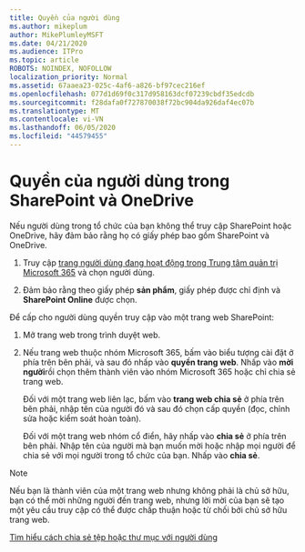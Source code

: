 ```yaml
---
title: Quyền của người dùng
ms.author: mikeplum
author: MikePlumleyMSFT
ms.date: 04/21/2020
ms.audience: ITPro
ms.topic: article
ROBOTS: NOINDEX, NOFOLLOW
localization_priority: Normal
ms.assetid: 67aaea23-025c-4af6-a826-bf97cec216ef
ms.openlocfilehash: 077d1d69f0c317d958163dcf07239cbdf35edcdb
ms.sourcegitcommit: f28dafa0f727870038f72bc904da926daf4ec07b
ms.translationtype: MT
ms.contentlocale: vi-VN
ms.lasthandoff: 06/05/2020
ms.locfileid: "44579455"
---
```

# <a name="user-permissions-in-sharepoint-and-onedrive"></a>Quyền của người dùng trong SharePoint và OneDrive

Nếu người dùng trong tổ chức của bạn không thể truy cập SharePoint hoặc OneDrive, hãy đảm bảo rằng họ có giấy phép bao gồm SharePoint và OneDrive. 
  
1. Truy cập [trang người dùng đang hoạt động trong Trung tâm quản trị Microsoft 365](https://portal.office.com/adminportal/home#/users) và chọn người dùng. 
    
2. Đảm bảo rằng theo giấy phép **sản phẩm**, giấy phép được chỉ định và **SharePoint Online** được chọn. 
    
 Để cấp cho người dùng quyền truy cập vào một trang web SharePoint: 
  
1. Mở trang web trong trình duyệt web.
    
2. Nếu trang web thuộc nhóm Microsoft 365, bấm vào biểu tượng cài đặt ở phía trên bên phải, và sau đó nhấp vào **quyền trang web**. Nhấp vào **mời người**rồi chọn thêm thành viên vào nhóm Microsoft 365 hoặc chỉ chia sẻ trang web. 
    
    Đối với một trang web liên lạc, bấm vào **trang web chia sẻ** ở phía trên bên phải, nhập tên của người đó và sau đó chọn cấp quyền (đọc, chỉnh sửa hoặc kiểm soát hoàn toàn). 
    
    Đối với một trang web nhóm cổ điển, hãy nhấp vào **chia sẻ** ở phía trên bên phải. Nhập tên của người mà bạn muốn mời hoặc nhập mọi người để chia sẻ với mọi người trong tổ chức của bạn. Nhấp vào **chia sẻ**.
    
> [!NOTE]
> Nếu bạn là thành viên của một trang web nhưng không phải là chủ sở hữu, bạn có thể mời những người đến trang web, nhưng lời mời của bạn sẽ tạo một yêu cầu truy cập có thể được chấp thuận hoặc từ chối bởi chủ sở hữu trang web. 
  
[Tìm hiểu cách chia sẻ tệp hoặc thư mục với người dùng](https://go.microsoft.com/fwlink/?linkid=533408)
  

